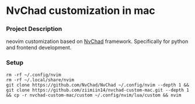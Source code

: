 # NvChad customization in mac

### Project Description

neovim customization based on [NvChad](https://github.com/NvChad/NvChad)
framework. Specifically for python and frontend development.

### Setup

```
rm -rf ~/.config/nvim
rm -rf ~/.local/share/nvim
git clone https://github.com/NvChad/NvChad ~/.config/nvim --depth 1 && git clone https://github.com/ziimiin14/nvchad-custom-mac.git --depth 1 && cp -r nvchad-custom-mac/custom ~/.config/nvim/lua/custom && nvim
```
